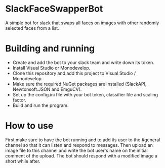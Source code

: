 # SlackFaceSwapperBot
A simple bot for slack that swaps all faces on images with other randomly selected faces from a list.

# Building and running
* Create and add the bot to your slack team and write down its token.
* Install Visual Studio or Monodevelop.
* Clone this repository and add this project to Visual Studio / Monodevelop.
* Make sure the required NuGet packages are installed (SlackAPI, Newtonsoft.JSON and EmguCV).
* Set up the config.ini file with your bot token, classifier file and scaling factor.
* Build and run the program.

# How to use
First make sure to have the bot running and to add its user to the #general channel so that it can listen and respond to messages.
Then upload an image file to this channel and write the bot user's name on the initial comment of the upload.
The bot should respond with a modified image a short while after.
